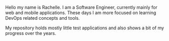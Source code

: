 Hello my name is Rachelle. I am a Software Engineer, currently mainly for web and mobile applications. 
These days I am more focused on learning DevOps related concepts and tools.

My repository holds mostly little test applications and also shows a bit of my progress over the years. 
